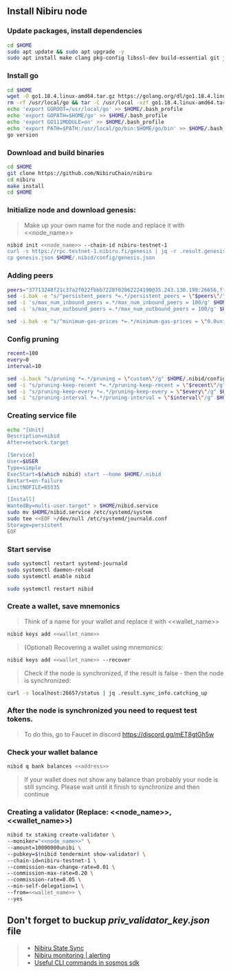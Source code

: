 ## Install Nibiru node

### Update packages, install dependencies
```bash
cd $HOME
sudo apt update && sudo apt upgrade -y
sudo apt install make clang pkg-config libssl-dev build-essential git jq ncdu bsdmainutils htop -y < "/dev/null"
```
### Install go
```bash
cd $HOME
wget -O go1.18.4.linux-amd64.tar.gz https://golang.org/dl/go1.18.4.linux-amd64.tar.gz
rm -rf /usr/local/go && tar -C /usr/local -xzf go1.18.4.linux-amd64.tar.gz && rm go1.18.4.linux-amd64.tar.gz
echo 'export GOROOT=/usr/local/go' >> $HOME/.bash_profile
echo 'export GOPATH=$HOME/go' >> $HOME/.bash_profile
echo 'export GO111MODULE=on' >> $HOME/.bash_profile
echo 'export PATH=$PATH:/usr/local/go/bin:$HOME/go/bin' >> $HOME/.bash_profile && . $HOME/.bash_profile
go version
```
### Download and build binaries
```bash
cd $HOME
git clone https://github.com/NibiruChain/nibiru
cd nibiru
make install
cd $HOME
```
### Initialize node and download genesis:
> Make up your own name for the node and replace it with <<node_name>>
```bash
nibid init <<node_name>> --chain-id nibiru-testnet-1
curl -s https://rpc.testnet-1.nibiru.fi/genesis | jq -r .result.genesis > genesis.json
cp genesis.json $HOME/.nibid/config/genesis.json
```
### Adding peers
```bash
peers="37713248f21c37a2f022fbbb7228f02862224190@35.243.130.198:26656,ff59bff2d8b8fb6114191af7063e92a9dd637bd9@35.185.114.96:26656,cb431d789fe4c3f94873b0769cb4fce5143daf97@35.227.113.63:26656"
sed -i.bak -e "s/^persistent_peers *=.*/persistent_peers = \"$peers\"/" $HOME/.nibid/config/config.toml
sed -i 's/max_num_inbound_peers =.*/max_num_inbound_peers = 100/g' $HOME/.nibid/config/config.toml
sed -i 's/max_num_outbound_peers =.*/max_num_outbound_peers = 100/g' $HOME/.nibid/config/config.toml

sed -i.bak -e "s/^minimum-gas-prices *=.*/minimum-gas-prices = \"0.0unibi\"/;" ~/.nibid/config/app.toml
```
### Config pruning
```bash
recent=100
every=0
interval=10

sed -i.back "s/pruning *=.*/pruning = \"custom\"/g" $HOME/.nibid/config/app.toml
sed -i "s/pruning-keep-recent *=.*/pruning-keep-recent = \"$recent\"/g" $HOME/.nibid/config/app.toml
sed -i "s/pruning-keep-every *=.*/pruning-keep-every = \"$every\"/g" $HOME/.nibid/config/app.toml
sed -i "s/pruning-interval *=.*/pruning-interval = \"$interval\"/g" $HOME/.nibid/config/app.toml
```
### Creating service file
```bash
echo "[Unit]
Description=nibid
After=network.target

[Service]
User=$USER
Type=simple
ExecStart=$(which nibid) start --home $HOME/.nibid
Restart=on-failure
LimitNOFILE=65535

[Install]
WantedBy=multi-user.target" > $HOME/nibid.service
sudo mv $HOME/nibid.service /etc/systemd/system
sudo tee <<EOF >/dev/null /etc/systemd/journald.conf
Storage=persistent
EOF
```
### Start servise
```bash
sudo systemctl restart systemd-journald
sudo systemctl daemon-reload
sudo systemctl enable nibid 

sudo systemctl restart nibid 
```

### Create a wallet, save mnemonics
> Think of a name for your wallet and replace it with <<wallet_name>>
```bash
nibid keys add <<wallet_name>>
```
> (Optional) Recovering a wallet using mnemonics:
```bash
nibid keys add <<wallet_name>> --recover
```
> Check if the node is synchronized, if the result is false - then the node is synchronized:
```bash
curl -s localhost:26657/status | jq .result.sync_info.catching_up
```
### After the node is synchronized you need to request test tokens.
> To do this, go to Faucet in discord https://discord.gg/mET8gtGh5w

### Check your wallet balance
```bash
nibid q bank balances <<address>>
```
> If your wallet does not show any balance than probably your node is still syncing. Please wait until it finish to synchronize and then continue

### Creating a validator (Replace: <<node_name>>, <<wallet_name>>) 
```bash
nibid tx staking create-validator \
--moniker="<<node_name>>" \
--amount=10000000unibi \
--pubkey=$(nibid tendermint show-validator) \
--chain-id=nibiru-testnet-1 \
--commission-max-change-rate=0.01 \
--commission-max-rate=0.20 \
--commission-rate=0.05 \
--min-self-delegation=1 \
--from=<<wallet_name>> \
--yes 
```

## Don't forget to buckup *priv_validator_key.json* file  

>- [Nibiru State Sync](https://github.com/88Mikhail88/My_Testnets/blob/main/Nibiru/Nibiru%20State%20Sync.md)
>- [Nibiru monitoring | alerting](https://github.com/88Mikhail88/My_Testnets/blob/main/Nibiru/Nibiru%20monitoring%20%7C%20alerting.md)
>- [Useful CLI commands in sosmos sdk](https://github.com/88Mikhail88/My_Testnets/blob/main/Nibiru/CLI%20commands%20in%20Cosmos%20sdk.md)
